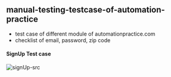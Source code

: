 ## manual-testing-testcase-of-automation-practice

- test case of different module of automationpractice.com
- checklist of email, password, zip code

#### SignUp Test case
![signUp-src](https://user-images.githubusercontent.com/108132871/195137064-4e41198c-de8c-4b53-bd37-06e0662a7a75.PNG)
